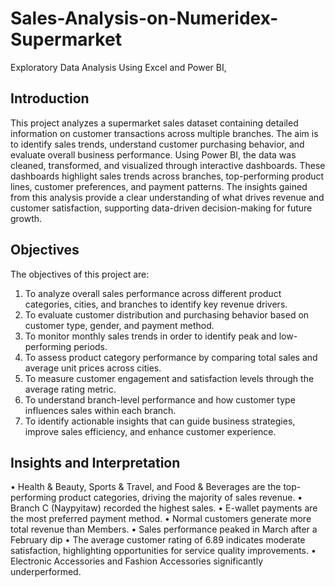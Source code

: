 # Sales-Analysis-on-Numeridex-Supermarket
Exploratory Data Analysis Using Excel and Power BI, 

## Introduction
This project analyzes a supermarket sales dataset containing detailed information on customer transactions across multiple branches. The aim is to identify sales trends, understand customer purchasing behavior, and evaluate overall business performance. Using Power BI, the data was cleaned, transformed, and visualized through interactive dashboards. These dashboards highlight sales trends across branches, top-performing product lines, customer preferences, and payment patterns. The insights gained from this analysis provide a clear understanding of what drives revenue and customer satisfaction, supporting data-driven decision-making for future growth.

## Objectives
The objectives of this project are:
1.  To analyze overall sales performance across different product categories, cities, and branches to identify key revenue drivers.
2.  To evaluate customer distribution and purchasing behavior based on customer type, gender, and payment method.
3.  To monitor monthly sales trends in order to identify peak and low-performing periods.
 4. To assess product category performance by comparing total sales and average unit prices across cities.
5.  To measure customer engagement and satisfaction levels through the average rating metric.
6. To understand branch-level performance and how customer type influences sales within each branch.
7.  To identify actionable insights that can guide business strategies, improve sales efficiency, and enhance customer experience.

## Insights and Interpretation
• Health & Beauty, Sports & Travel, and Food & Beverages are the top-performing product categories, driving the majority of sales revenue.
• Branch C (Naypyitaw) recorded the highest sales.
• E-wallet payments are the most preferred payment method.
• Normal customers generate more total revenue than Members.
• Sales performance peaked in March after a February dip
• The average customer rating of 6.89 indicates moderate satisfaction, highlighting opportunities for service quality improvements.
• Electronic Accessories and Fashion Accessories significantly underperformed.

